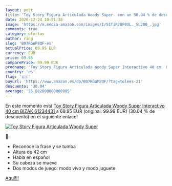 ```yaml
---
layout: post
title: 'Toy Story Figura Articulada Woody Super  con un 30.04 % de descuento'
date: 2020-12-24 10:51:38
image: 'https://m.media-amazon.com/images/I/51TiR7UP0UL._SL200_.jpg'
comments: true
category: ofertas
author: ring
slug: 'B07RGWP8QF-es'
actualPrice: 69.95 EUR
currency: EUR
price: 69.95
comparePrice: 99.99 EUR
prodname: 'Toy Story Figura Articulada Woody Super Interactivo 40 cm  BIZAK 61234431 '
country: 'es'
flag: '🇪🇸'
buyurl: 'https://www.amazon.es/dp/B07RGWP8QF/?tag=tolees-21'
descuento: '30.04'
average: '55.882000000000005'
---
```


En este momento está [Toy Story Figura Articulada Woody Super Interactivo 40 cm  BIZAK 61234431 ](https://www.amazon.es/dp/B07RGWP8QF/?tag=tolees-21) a 69.95 EUR (original: 99.99 EUR) (30.04 %  de descuento) en el siguiente enlace!

[![Toy Story Figura Articulada Woody Super ](https://m.media-amazon.com/images/I/51TiR7UP0UL._SL200_.jpg)](https://www.amazon.es/dp/B07RGWP8QF/?tag=tolees-21)

🔎:

- Reconoce la frase y se tumba
- Altura de 42 cm
- Habla en español
- Su cabeza se mueve
- Dos modos de juego: modo vivo y modo juguete

[Aquí!!!](https://www.amazon.es/dp/B07RGWP8QF/?tag=tolees-21)
